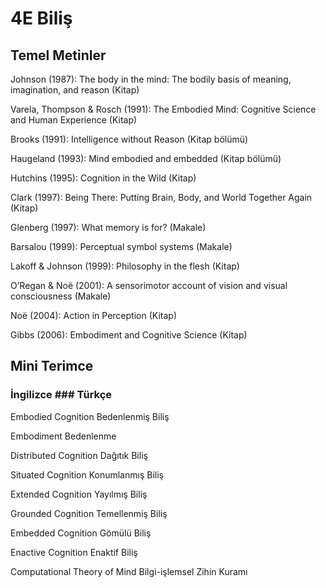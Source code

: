 # 4E Biliş

## Temel Metinler

Johnson (1987): The body in the mind: The bodily basis of meaning, imagination, and reason (Kitap)

Varela, Thompson & Rosch (1991): The Embodied Mind: Cognitive Science and Human Experience (Kitap)

Brooks (1991): Intelligence without Reason (Kitap bölümü)

Haugeland (1993): Mind embodied and embedded (Kitap bölümü)

Hutchins (1995): Cognition in the Wild (Kitap)

Clark (1997): Being There: Putting Brain, Body, and World Together Again (Kitap)

Glenberg (1997): What memory is for? (Makale)

Barsalou (1999): Perceptual symbol systems (Makale)

Lakoff & Johnson (1999): Philosophy in the flesh (Kitap)

O’Regan & Noë (2001): A sensorimotor account of vision and visual consciousness (Makale)

Noë (2004): Action in Perception (Kitap)

Gibbs (2006): Embodiment and Cognitive Science (Kitap)

## Mini Terimce

### İngilizce	                ### Türkçe

Embodied Cognition	          Bedenlenmiş Biliş

Embodiment	                  Bedenlenme

Distributed Cognition	        Dağıtık Biliş

Situated Cognition	          Konumlanmış Biliş

Extended Cognition	          Yayılmış Biliş

Grounded Cognition	          Temellenmiş Biliş

Embedded Cognition	          Gömülü Biliş

Enactive Cognition	          Enaktif Biliş

Computational Theory of Mind	Bilgi-işlemsel Zihin Kuramı

